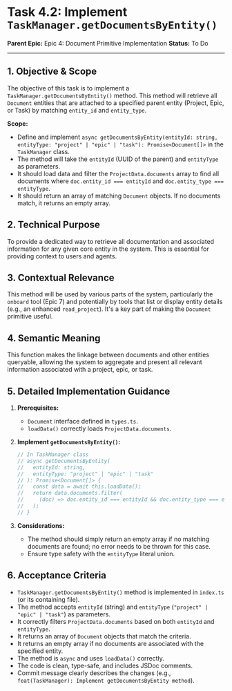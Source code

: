 # Task 4.2: Implement `TaskManager.getDocumentsByEntity()`

**Parent Epic:** Epic 4: Document Primitive Implementation
**Status:** To Do

---

## 1. Objective & Scope

The objective of this task is to implement a `TaskManager.getDocumentsByEntity()` method. This method will retrieve all `Document` entities that are attached to a specified parent entity (Project, Epic, or Task) by matching `entity_id` and `entity_type`.

**Scope:**

- Define and implement `async getDocumentsByEntity(entityId: string, entityType: "project" | "epic" | "task"): Promise<Document[]>` in the `TaskManager` class.
- The method will take the `entityId` (UUID of the parent) and `entityType` as parameters.
- It should load data and filter the `ProjectData.documents` array to find all documents where `doc.entity_id === entityId` and `doc.entity_type === entityType`.
- It should return an array of matching `Document` objects. If no documents match, it returns an empty array.

## 2. Technical Purpose

To provide a dedicated way to retrieve all documentation and associated information for any given core entity in the system. This is essential for providing context to users and agents.

## 3. Contextual Relevance

This method will be used by various parts of the system, particularly the `onboard` tool (Epic 7) and potentially by tools that list or display entity details (e.g., an enhanced `read_project`). It's a key part of making the `Document` primitive useful.

## 4. Semantic Meaning

This function makes the linkage between documents and other entities queryable, allowing the system to aggregate and present all relevant information associated with a project, epic, or task.

## 5. Detailed Implementation Guidance

1.  **Prerequisites:**

    - `Document` interface defined in `types.ts`.
    - `loadData()` correctly loads `ProjectData.documents`.

2.  **Implement `getDocumentsByEntity()`:**

    ```typescript
    // In TaskManager class
    // async getDocumentsByEntity(
    //   entityId: string,
    //   entityType: "project" | "epic" | "task"
    // ): Promise<Document[]> {
    //   const data = await this.loadData();
    //   return data.documents.filter(
    //     (doc) => doc.entity_id === entityId && doc.entity_type === entityType
    //   );
    // }
    ```

3.  **Considerations:**
    - The method should simply return an empty array if no matching documents are found; no error needs to be thrown for this case.
    - Ensure type safety with the `entityType` literal union.

## 6. Acceptance Criteria

- `TaskManager.getDocumentsByEntity()` method is implemented in `index.ts` (or its containing file).
- The method accepts `entityId` (string) and `entityType` (`"project" | "epic" | "task"`) as parameters.
- It correctly filters `ProjectData.documents` based on both `entityId` and `entityType`.
- It returns an array of `Document` objects that match the criteria.
- It returns an empty array if no documents are associated with the specified entity.
- The method is `async` and uses `loadData()` correctly.
- The code is clean, type-safe, and includes JSDoc comments.
- Commit message clearly describes the changes (e.g., `feat(TaskManager): Implement getDocumentsByEntity method`).
